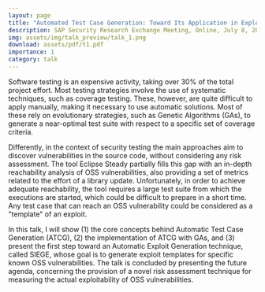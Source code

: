 ```yaml
---
layout: page
title: "Automated Test Case Generation: Toward Its Application in Exploit Generation for Known Vulnerabilities"
description: SAP Security Research Exchange Meeting, Online, July 8, 2021
img: assets/img/talk_preview/talk_1.png
download: assets/pdf/t1.pdf
importance: 1
category: talk
---
```


Software testing is an expensive activity, taking over 30% of the total project effort. Most testing strategies involve the use of systematic techniques, such as coverage testing. These, however, are quite difficult to apply manually, making it necessary to use automatic solutions. Most of these rely on evolutionary strategies, such as Genetic Algorithms (GAs), to generate a near-optimal test suite with respect to a specific set of coverage criteria.

Differently, in the context of security testing the main approaches aim to discover vulnerabilities in the source code, without considering any risk assessment. The tool Eclipse Steady partially fills this gap with an in-depth reachability analysis of OSS vulnerabilities, also providing a set of metrics related to the effort of a library update. Unfortunately, in order to achieve adequate reachability, the tool requires a large test suite from which the executions are started, which could be difficult to prepare in a short time. Any test case that can reach an OSS vulnerability could be considered as a "template" of an exploit.

In this talk, I will show (1) the core concepts behind Automatic Test Case Generation (ATCG), (2) the implementation of ATCG with GAs, and (3) present the first step toward an Automatic Exploit Generation technique, called SIEGE, whose goal is to generate exploit templates for specific known OSS vulnerabilities. The talk is concluded by presenting the future agenda, concerning the provision of a novel risk assessment technique for measuring the actual exploitability of OSS vulnerabilities.
